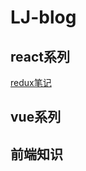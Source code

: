 # LJ-blog

## react系列

[redux笔记](https://github.com/lj614418910/blog/MD/redux.md)

## vue系列

## 前端知识